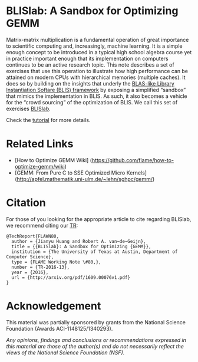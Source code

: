 # BLISlab: A Sandbox for Optimizing GEMM

Matrix-matrix multiplication is a fundamental operation of great
importance to scientific computing and, increasingly, machine learning.
It is a simple enough concept to be introduced in a typical high school
algebra course yet in practice important enough that its implementation
on computers continues to be an active research topic. This note
describes a set of exercises that use this operation to illustrate how
high performance can be attained on modern CPUs with hierarchical
memories (multiple caches). It does so by building on the insights that
underly the [BLAS-like Library Instantiation Softare (BLIS) framework](https://github.com/flame/blis) by
exposing a simplified “sandbox” that mimics the implementation in BLIS.
As such, it also becomes a vehicle for the “crowd sourcing” of the
optimization of BLIS. We call this set of exercises [BLISlab](https://github.com/flame/blislab).

Check the [tutorial](https://github.com/flame/blislab/blob/master/tutorial.pdf) for more details.

# Related Links
* [How to Optimize GEMM Wiki] (https://github.com/flame/how-to-optimize-gemm/wiki)
* [GEMM: From Pure C to SSE Optimized Micro Kernels] (http://apfel.mathematik.uni-ulm.de/~lehn/sghpc/gemm/)

# Citation
For those of you looking for the appropriate article to cite regarding BLISlab, we
recommend citing our
[TR](http://arxiv.org/pdf/1609.00076v1.pdf): 

```
@TechReport{FLAWN80,
  author = {Jianyu Huang and Robert A. van~de~Geijn},
  title = {{BLISlab}: A Sandbox for Optimizing {GEMM}},
  institution = {The University of Texas at Austin, Department of Computer Science},
  type = {FLAME Working Note \#80,},
  number = {TR-2016-13},
  year = {2016},
  url = {http://arxiv.org/pdf/1609.00076v1.pdf}
}
``` 

# Acknowledgement
This material was partially sponsored by grants from the National Science Foundation (Awards ACI-1148125/1340293).

_Any opinions, findings and conclusions or recommendations expressed in this material are those of the author(s) and do not necessarily reflect the views of the National Science Foundation (NSF)._
